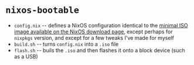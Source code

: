 # `nixos-bootable`

- `config.nix` -- defines a NixOS configuration identical to the [minimal ISO image available on the NixOS download page](https://nixos.org/download.html#:~:text=without%20a%20desktop.-,Minimal%20ISO%20image,-The%20minimal%20installation), except perhaps for `nixpkgs` version, and except for a few tweaks I've made for myself
- `build.sh` -- turns `config.nix` into a `.iso` file
- `flash.sh` -- buils the `.iso` and then flashes it onto a block device (such as a USB)
